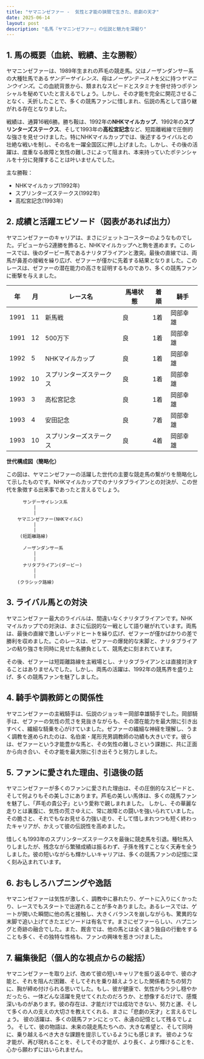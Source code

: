 ```yaml
---
title: "ヤマニンゼファー -  気性と才能の狭間で生きた、悲劇の天才"
date: 2025-06-14
layout: post
description: "名馬『ヤマニンゼファー』の伝説と魅力を深堀り"
---
```


## 1. 馬の概要（血統、戦績、主な勝鞍）

ヤマニンゼファーは、1989年生まれの芦毛の競走馬。父はノーザンダンサー系の大種牡馬である*サンデーサイレンス*、母は*ノーザンテースト*を父に持つ*ヤマニンウインズ*。この血統背景から、類まれなスピードとスタミナを併せ持つポテンシャルを秘めていたと言えるでしょう。しかし、その才能を完全に開花させることなく、夭折したことで、多くの競馬ファンに惜しまれ、伝説の馬として語り継がれる存在となりました。

戦績は、通算16戦6勝。勝ち鞍は、1992年の**NHKマイルカップ**、1992年の**スプリンターズステークス**、そして1993年の**高松宮記念**など、短距離戦線で圧倒的な強さを見せつけました。特にNHKマイルカップでは、後述するライバルとの壮絶な戦いを制し、その名を一躍全国区に押し上げました。しかし、その後の活躍は、度重なる故障と気性の難しさによって阻まれ、本来持っていたポテンシャルを十分に発揮することは叶いませんでした。

主な勝鞍：

* NHKマイルカップ(1992年)
* スプリンターズステークス(1992年)
* 高松宮記念(1993年)


## 2. 成績と活躍エピソード（図表があれば出力）

ヤマニンゼファーのキャリアは、まさにジェットコースターのようなものでした。デビューから2連勝を飾ると、NHKマイルカップへと駒を進めます。このレースでは、後のダービー馬であるナリタブライアンと激突。最後の直線では、両馬が鼻差の接戦を繰り広げ、ゼファーが僅かに先着する結果となりました。このレースは、ゼファーの潜在能力の高さを証明するものであり、多くの競馬ファンに衝撃を与えました。


| 年 | 月 | レース名 | 馬場状態 | 着順 | 騎手 |
|---|---|---|---|---|---|
| 1991 | 11 | 新馬戦 | 良 | 1着 |  岡部幸雄 |
| 1991 | 12 | 500万下 | 良 | 1着 |  岡部幸雄 |
| 1992 | 5 | NHKマイルカップ | 良 | 1着 |  岡部幸雄 |
| 1992 | 10 | スプリンターズステークス | 良 | 1着 |  岡部幸雄 |
| 1993 | 3 | 高松宮記念 | 良 | 1着 |  岡部幸雄 |
| 1993 | 4 | 安田記念 | 良 | 7着 |  岡部幸雄 |
| 1993 | 10 | スプリンターズステークス | 良 | 4着 |  岡部幸雄 |


**世代構成図（簡略化）**

この図は、ヤマニンゼファーの活躍した世代の主要な競走馬の繋がりを簡略化して示したものです。NHKマイルカップでのナリタブライアンとの対決が、この世代を象徴する出来事であったと言えるでしょう。

```
      サンデーサイレンス系
          |
          |
    ヤマニンゼファー(NHKマイルC)
          |
          |
     (短距離路線)

      ノーザンダンサー系
          |
          |
      ナリタブライアン(ダービー)
          |
          |
    (クラシック路線)
```


## 3. ライバル馬との対決

ヤマニンゼファー最大のライバルは、間違いなくナリタブライアンです。NHKマイルカップでの対決は、まさに伝説的な一戦として語り継がれています。両馬は、最後の直線で激しいデッドヒートを繰り広げ、ゼファーが僅かばかりの差で勝利を収めました。このレースは、ゼファーの爆発的な末脚と、ナリタブライアンの粘り強さを同時に見せた名勝負として、競馬史に刻まれています。


その後、ゼファーは短距離路線を主戦場とし、ナリタブライアンとは直接対決することはありませんでした。しかし、両馬の活躍は、1992年の競馬界を盛り上げ、多くの競馬ファンを魅了しました。


## 4. 騎手や調教師との関係性

ヤマニンゼファーの主戦騎手は、伝説のジョッキー岡部幸雄騎手でした。岡部騎手は、ゼファーの気性の荒さを見抜きながらも、その潜在能力を最大限に引き出すべく、繊細な騎乗を心がけていました。ゼファーの繊細な神経を理解し、うまく調教を進められたのは、名伯楽・尾形充男調教師の功績も大きいです。彼らは、ゼファーという才能豊かな馬と、その気性の難しさという課題に、共に正面から向き合い、その才能を最大限に引き出そうと努力しました。


## 5. ファンに愛された理由、引退後の話

ヤマニンゼファーが多くのファンに愛された理由は、その圧倒的なスピードと、そして何よりもその美しさにあります。芦毛の美しい馬体は、多くの競馬ファンを魅了し、「芦毛の貴公子」という愛称で親しまれました。  しかし、その華麗な走りとは裏腹に、気性の荒さゆえに、常に故障との闘いを強いられていました。その脆さと、それでもなお見せる力強い走り、そして惜しまれつつも短く終わったキャリアが、かえって彼の伝説性を高めました。


惜しくも1993年のスプリンターズステークスを最後に競走馬を引退。種牡馬入りしましたが、残念ながら繁殖成績は振るわず、子孫を残すことなく天寿を全うしました。彼の短いながらも輝かしいキャリアは、多くの競馬ファンの記憶に深く刻み込まれています。


## 6. おもしろハプニングや逸話

ヤマニンゼファーは気性が激しく、調教中に暴れたり、ゲートに入りにくかったり、レースでもスタートで出遅れることが多々ありました。あるレースでは、ゲートが開いた瞬間に他の馬と接触し、大きくバランスを崩しながらも、驚異的な末脚で追い上げてきたエピソードは有名です。まさにゼファーらしい、ハプニングと奇跡の融合でした。また、厩舎では、他の馬とは全く違う独自の行動をすることも多く、その独特な性格も、ファンの興味を惹きつけました。


## 7. 編集後記（個人的な視点からの総括）

ヤマニンゼファーを取り上げ、改めて彼の短いキャリアを振り返る中で、彼の才能と、それを阻んだ困難、そしてそれを乗り越えようとした関係者たちの努力に、胸が締め付けられる思いでした。もし、彼が健康で、気性がもう少し穏やかだったら、一体どんな活躍を見せてくれたのだろうか、と想像するだけで、感慨深いものがあります。彼の存在は、才能だけでは成功できない、努力と運、そして多くの人の支えの大切さを教えてくれる、まさに「悲劇の天才」と言えるでしょう。  彼の活躍は、多くの競馬ファンにとって、永遠の記憶として残るでしょう。  そして、彼の物語は、未来の競走馬たちへの、大きな希望と、そして同時に、乗り越えるべき大きな課題を提示しているようにも感じます。  彼のような才能が、再び現れることを、そしてその才能が、より長く、より輝けることを、心から願わずにはいられません。
